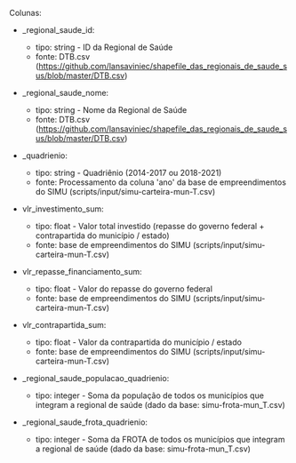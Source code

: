Colunas:

- _regional_saude_id:
  - tipo: string - ID da Regional de Saúde
  - fonte: DTB.csv (https://github.com/lansaviniec/shapefile_das_regionais_de_saude_sus/blob/master/DTB.csv)

- _regional_saude_nome:
  - tipo: string - Nome da Regional de Saúde
  - fonte: DTB.csv (https://github.com/lansaviniec/shapefile_das_regionais_de_saude_sus/blob/master/DTB.csv)

- _quadrienio:
  - tipo: string - Quadriênio (2014-2017 ou 2018-2021)
  - fonte: Processamento da coluna 'ano' da base de empreendimentos do SIMU (scripts/input/simu-carteira-mun-T.csv)

- vlr_investimento_sum:
  - tipo: float - Valor total investido (repasse do governo federal + contrapartida do município / estado)
  - fonte: base de empreendimentos do SIMU (scripts/input/simu-carteira-mun-T.csv)

- vlr_repasse_financiamento_sum:
  - tipo: float - Valor do repasse do governo federal
  - fonte: base de empreendimentos do SIMU (scripts/input/simu-carteira-mun-T.csv)

- vlr_contrapartida_sum:
  - tipo: float - Valor da contrapartida do município / estado
  - fonte: base de empreendimentos do SIMU (scripts/input/simu-carteira-mun-T.csv)

- _regional_saude_populacao_quadrienio:
  - tipo: integer - Soma da população de todos os municípios que integram a regional de saúde (dado da base: simu-frota-mun_T.csv)

- _regional_saude_frota_quadrienio:
  - tipo: integer - Soma da FROTA de todos os municípios que integram a regional de saúde (dado da base: simu-frota-mun_T.csv)
